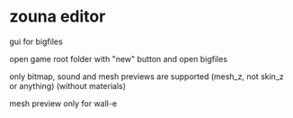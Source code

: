# zouna editor
gui for bigfiles

open game root folder with "new" button and open bigfiles

only bitmap, sound and mesh previews are supported (mesh_z, not skin_z or anything) (without materials)

mesh preview only for wall-e

